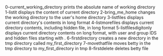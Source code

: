 0-current_working_directory prints the absolute name of working directory
1-listit displays the content of current directory
2-bring_me_home changes the working directory to the user's home directory
3-listfiles displays current directory's contents in long format
4-listmorefiles displays current directory contents, including hidden file, in long format
5-listfilesdigitonly displays current directory contents on long format, with user and group IDS and hidden files starting with .
6-firstdirectory creates a new directory in the tmp directory called my_first_directory
7-movethatfile moves betty in the tmp directory to my_first_directory in tmp
8-firstdelete deletes betty file 